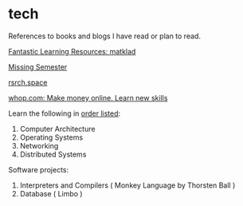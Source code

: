 # tech
References to books and blogs I have read or plan to read.

[Fantastic Learning Resources: matklad](https://matklad.github.io/2023/08/06/fantastic-learning-resources.html)

[Missing Semester](https://missing.csail.mit.edu/)

[rsrch.space](https://www.rsrch.space/)

[whop.com: Make money online. Learn new skills](https://x.com/cultured)

Learn the following in [order listed](https://x.com/vaibhaw_vipul/status/1867459615459619291):

1. Computer Architecture
2. Operating Systems
3. Networking
4. Distributed Systems

Software projects:

1. Interpreters and Compilers ( Monkey Language by Thorsten Ball )
2. Database ( Limbo )
